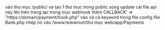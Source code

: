 vào thư mục /public/ và tạo 1 thư mục trong public xong update cái file api này lên
trên trang api trong mục webhook thêm CALLBACK' => "https://domain/payment/hook.php" vào và cả keyword trong file config
file Bank.php chép nó vào /www/wwwroot/thư mục web/app/Payments